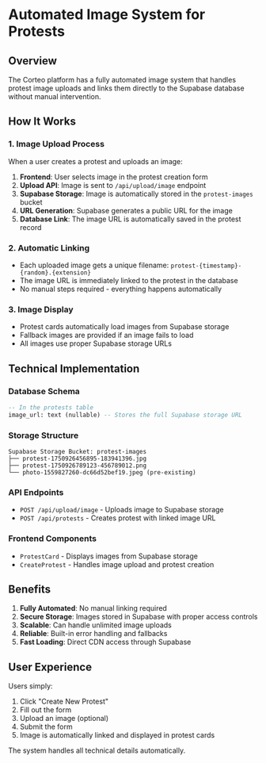 # Automated Image System for Protests

## Overview
The Corteo platform has a fully automated image system that handles protest image uploads and links them directly to the Supabase database without manual intervention.

## How It Works

### 1. Image Upload Process
When a user creates a protest and uploads an image:

1. **Frontend**: User selects image in the protest creation form
2. **Upload API**: Image is sent to `/api/upload/image` endpoint
3. **Supabase Storage**: Image is automatically stored in the `protest-images` bucket
4. **URL Generation**: Supabase generates a public URL for the image
5. **Database Link**: The image URL is automatically saved in the protest record

### 2. Automatic Linking
- Each uploaded image gets a unique filename: `protest-{timestamp}-{random}.{extension}`
- The image URL is immediately linked to the protest in the database
- No manual steps required - everything happens automatically

### 3. Image Display
- Protest cards automatically load images from Supabase storage
- Fallback images are provided if an image fails to load
- All images use proper Supabase storage URLs

## Technical Implementation

### Database Schema
```sql
-- In the protests table
image_url: text (nullable) -- Stores the full Supabase storage URL
```

### Storage Structure
```
Supabase Storage Bucket: protest-images
├── protest-1750926456895-183941396.jpg
├── protest-1750926789123-456789012.png
└── photo-1559827260-dc66d52bef19.jpeg (pre-existing)
```

### API Endpoints
- `POST /api/upload/image` - Uploads image to Supabase storage
- `POST /api/protests` - Creates protest with linked image URL

### Frontend Components
- `ProtestCard` - Displays images from Supabase storage
- `CreateProtest` - Handles image upload and protest creation

## Benefits
1. **Fully Automated**: No manual linking required
2. **Secure Storage**: Images stored in Supabase with proper access controls
3. **Scalable**: Can handle unlimited image uploads
4. **Reliable**: Built-in error handling and fallbacks
5. **Fast Loading**: Direct CDN access through Supabase

## User Experience
Users simply:
1. Click "Create New Protest" 
2. Fill out the form
3. Upload an image (optional)
4. Submit the form
5. Image is automatically linked and displayed in protest cards

The system handles all technical details automatically.